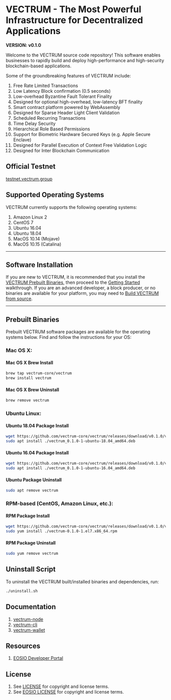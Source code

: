 
# VECTRUM - The Most Powerful Infrastructure for Decentralized Applications
**VERSION: v0.1.0**

Welcome to the VECTRUM source code repository! This software enables businesses to rapidly build and deploy high-performance and high-security blockchain-based applications.

Some of the groundbreaking features of VECTRUM include:

1. Free Rate Limited Transactions
1. Low Latency Block confirmation (0.5 seconds)
1. Low-overhead Byzantine Fault Tolerant Finality
1. Designed for optional high-overhead, low-latency BFT finality
1. Smart contract platform powered by WebAssembly
1. Designed for Sparse Header Light Client Validation
1. Scheduled Recurring Transactions
1. Time Delay Security
1. Hierarchical Role Based Permissions
1. Support for Biometric Hardware Secured Keys (e.g. Apple Secure Enclave)
1. Designed for Parallel Execution of Context Free Validation Logic
1. Designed for Inter Blockchain Communication

## Official Testnet
[testnet.vectrum.group](https://testnet.vectrum.group/)

## Supported Operating Systems
VECTRUM currently supports the following operating systems:  

1. Amazon Linux 2
2. CentOS 7
3. Ubuntu 16.04
4. Ubuntu 18.04
5. MacOS 10.14 (Mojave)
6. MacOS 10.15 (Catalina)

---

## Software Installation
If you are new to VECTRUM, it is recommended that you install the [VECTRUM Prebuilt Binaries](#prebuilt-binaries), then proceed to the [Getting Started](docs/) walkthrough. If you are an advanced developer, a block producer, or no binaries are available for your platform, you may need to [Build VECTRUM from source](docs/00_install/01_build-from-source).

---

## Prebuilt Binaries
Prebuilt VECTRUM software packages are available for the operating systems below. Find and follow the instructions for your OS:

### Mac OS X:

#### Mac OS X Brew Install
```sh
brew tap vectrum-core/vectrum
brew install vectrum
```
#### Mac OS X Brew Uninstall
```sh
brew remove vectrum
```

### Ubuntu Linux:

#### Ubuntu 18.04 Package Install
```sh
wget https://github.com/vectrum-core/vectrum/releases/download/v0.1.0/vectrum_0.1.0-1-ubuntu-18.04_amd64.deb
sudo apt install ./vectrum_0.1.0-1-ubuntu-18.04_amd64.deb
```
#### Ubuntu 16.04 Package Install
```sh
wget https://github.com/vectrum-core/vectrum/releases/download/v0.1.0/vectrum_0.1.0-1-ubuntu-16.04_amd64.deb
sudo apt install ./vectrum_0.1.0-1-ubuntu-16.04_amd64.deb
```
#### Ubuntu Package Uninstall
```sh
sudo apt remove vectrum
```

### RPM-based (CentOS, Amazon Linux, etc.):

#### RPM Package Install
```sh
wget https://github.com/vectrum-core/vectrum/releases/download/v0.1.0/vectrum-0.1.0-1.el7.x86_64.rpm
sudo yum install ./vectrum-0.1.0-1.el7.x86_64.rpm
```
#### RPM Package Uninstall
```sh
sudo yum remove vectrum
```

## Uninstall Script
To uninstall the VECTRUM built/installed binaries and dependencies, run:
```sh
./uninstall.sh
```

## Documentation
1. [vectrum-node](./docs/01_node/)
1. [vectrum-cli](./docs/02_cli/)
1. [vectrum-wallet](./docs/03_wallet/)

## Resources
1. [EOSIO Developer Portal](https://developers.eos.io)

## License
1. See [LICENSE](./LICENSE) for copyright and license terms.
2. See [EOSIO LICENSE](./eosio.license) for copyright and license terms.
